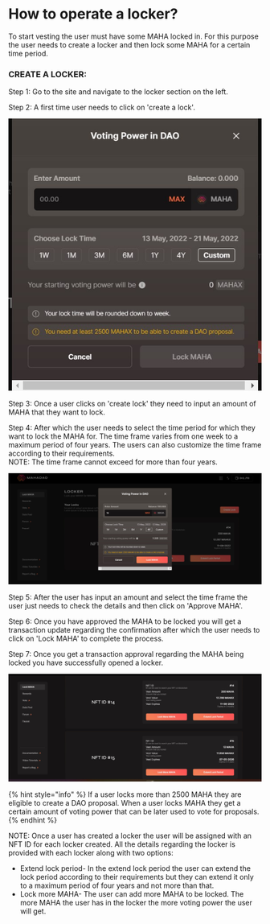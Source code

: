 # How to operate a locker?

To start vesting the user must have some MAHA locked in. For this purpose the user needs to create a locker and then lock some MAHA for a certain time period.&#x20;

### CREATE A LOCKER:&#x20;

Step 1: Go to the site and navigate to the locker section on the left.&#x20;

Step 2: A first time user needs to click on 'create a lock'.

![Create a lock requires a user to input an amount and select a time frame for the amount to be locked.](<../../.gitbook/assets/1 (1).jpg>)



Step 3: Once a user clicks on 'create lock'  they need to input an amount of MAHA that they want to lock.

Step 4: After which the user needs to select the time period for which they want to lock the MAHA for. The time frame varies from one week to a maximum period of four years. The users  can also customize the time frame according to their requirements. \
NOTE: The time frame cannot exceed for more than four years.&#x20;

![Once the user has input the details to create a lock they need to click on lock MAHA.](../../.gitbook/assets/2.jpg)



Step 5: After the user has input an amount and select the time frame the user just needs to check the details and then click on 'Approve MAHA'.&#x20;

Step 6: Once you have approved the MAHA to be locked you will get a transaction update regarding the confirmation after which the user needs to click on 'Lock MAHA' to complete the process.&#x20;

Step 7: Once you get a transaction approval regarding the MAHA being locked you have successfully opened a locker.&#x20;

![The details about each locker opened by the user is displayed on the home page along with the NFT ID's assigned to each locker. ](<../../.gitbook/assets/3 (1).jpg>)



{% hint style="info" %}
If a user locks more than 2500 MAHA they are eligible to create a DAO proposal. When a user locks MAHA they get a certain amount of voting power that can be later used to vote for proposals.
{% endhint %}



NOTE: Once a user has created a locker the user will be assigned with an NFT ID for each locker created. All the details regarding the locker is provided with each locker along with two options:&#x20;

* Extend lock period- In the extend lock period the user can extend the lock period according to their requirements but they can extend it only to a maximum period of four years and not more than that.
* Lock more MAHA- The user can add more MAHA to be locked. The more MAHA the user has in the locker the more voting power the user will get.&#x20;
